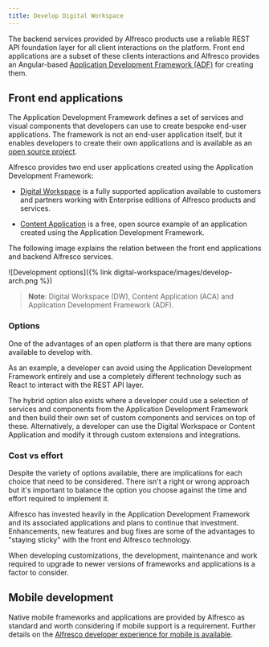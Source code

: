 ```yaml
---
title: Develop Digital Workspace
---
```


The backend services provided by Alfresco products use a reliable REST API foundation layer for all client interactions on the platform. Front end applications are a subset of these clients interactions and Alfresco provides an Angular-based [Application Development Framework (ADF)](LINK) for creating them.

## Front end applications

The Application Development Framework defines a set of services and visual components that developers can use to create bespoke end-user applications. The framework is not an end-user application itself, but it enables developers to create their own applications and is available as an [open source project](LINK).

Alfresco provides two end user applications created using the Application Development Framework:

* [Digital Workspace](LINK) is a fully supported application available to customers and partners working with Enterprise editions of Alfresco products and services.

* [Content Application](LINK) is a free, open source example of an application created using the Application Development Framework.

The following image explains the relation between the front end applications and backend Alfresco services.

![Development options]({% link digital-workspace/images/develop-arch.png %})

> **Note**: Digital Workspace (DW), Content Application (ACA) and Application Development Framework (ADF).

### Options

One of the advantages of an open platform is that there are many options available to develop with.

As an example, a developer can avoid using the Application Development Framework entirely and use a completely different technology such as React to interact with the REST API layer.

The hybrid option also exists where a developer could use a selection of services and components from the Application Development Framework and then build their own set of custom components and services on top of these. Alternatively, a developer can use the Digital Workspace or Content Application and modify it through custom extensions and integrations.

### Cost vs effort

Despite the variety of options available, there are implications for each choice that need to be considered. There isn't a right or wrong approach but it's important to balance the option you choose against the time and effort required to implement it.

Alfresco has invested heavily in the Application Development Framework and its associated applications and plans to continue that investment. Enhancements, new features and bug fixes are some of the advantages to "staying sticky" with the front end Alfresco technology.

When developing customizations, the development, maintenance and work required to upgrade to newer versions of frameworks and applications is a factor to consider.

## Mobile development

Native mobile frameworks and applications are provided by Alfresco as standard and worth considering if mobile support is a requirement. Further details on the [Alfresco developer experience for mobile is available](LINK).
